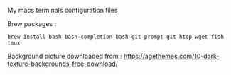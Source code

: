 My macs terminals configuration files

Brew packages :
```
brew install bash bash-completion bash-git-prompt git htop wget fish tmux
```

Background picture downloaded from : https://agethemes.com/10-dark-texture-backgrounds-free-download/
